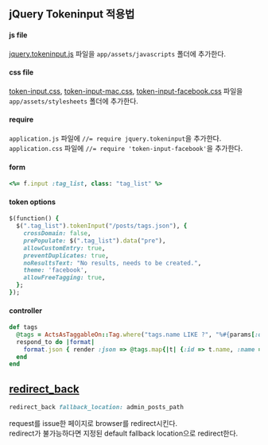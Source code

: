 ## jQuery Tokeninput 적용법
#### js file
[jquery.tokeninput.js](https://github.com/loopj/jquery-tokeninput/blob/master/src/jquery.tokeninput.js) 파일을 `app/assets/javascripts` 폴더에 추가한다.  
#### css file
[token-input.css](https://github.com/loopj/jquery-tokeninput/blob/master/styles/token-input.css), [token-input-mac.css](https://github.com/loopj/jquery-tokeninput/blob/master/styles/token-input.css), [token-input-facebook.css](https://github.com/loopj/jquery-tokeninput/blob/master/styles/token-input-facebook.css) 파일을 `app/assets/stylesheets` 폴더에 추가한다.
#### require
`application.js` 파일에 `//= require jquery.tokeninput`을 추가한다.  
`application.css` 파일에 `//= require 'token-input-facebook'`을 추가한다.  
#### form
```ruby
<%= f.input :tag_list, class: "tag_list" %>
```
#### token options
```ruby
$(function() {
  $(".tag_list").tokenInput("/posts/tags.json"), {
    crossDomain: false,
    prePopulate: $(".tag_list").data("pre"),
    allowCustomEntry: true,
    preventDuplicates: true,
    noResultsText: "No results, needs to be created.",
    theme: 'facebook',
    allowFreeTagging: true,
  };
});
```
#### controller
```ruby
def tags 
  @tags = ActsAsTaggableOn::Tag.where("tags.name LIKE ?", "%#{params[:q]}%") 
  respond_to do |format|
    format.json { render :json => @tags.map{|t| {:id => t.name, :name => t.name }}}
  end
end
```

## [redirect_back](https://api.rubyonrails.org/classes/ActionController/Redirecting.html)
```ruby
redirect_back fallback_location: admin_posts_path
```
request를 issue한 페이지로 browser를 redirect시킨다.  
redirect가 불가능하다면 지정된 default fallback location으로 redirect한다.
